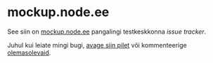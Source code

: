 # mockup.node.ee

See siin on [mockup.node.ee](https://mockup.node.ee/) pangalingi testkeskkonna *issue tracker*.

Juhul kui leiate mingi bugi, [avage siin pilet](https://github.com/andris9/mockup.node.ee/issues/new) või kommenteerige [olemasolevaid](https://github.com/andris9/mockup.node.ee/issues).